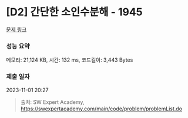 # [D2] 간단한 소인수분해 - 1945 

[문제 링크](https://swexpertacademy.com/main/code/problem/problemDetail.do?contestProbId=AV5Pl0Q6ANQDFAUq) 

### 성능 요약

메모리: 21,124 KB, 시간: 132 ms, 코드길이: 3,443 Bytes

### 제출 일자

2023-11-01 20:27



> 출처: SW Expert Academy, https://swexpertacademy.com/main/code/problem/problemList.do